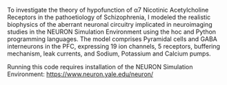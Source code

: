 To investigate the theory of hypofunction of α7 Nicotinic Acetylcholine Receptors in the pathoetiology of Schizophrenia, I modeled the realistic biophysics of the 
aberrant neuronal circuitry implicated in neuroimaging studies in the NEURON Simulation Environment using the hoc and Python programming languages. The model comprises 
Pyramidal cells and GABA interneurons in the PFC, expressing 19 ion channels, 5 receptors, buffering mechanism, leak currents, and Sodium, Potassium and Calcium pumps. 

Running this code requires installation of the NEURON Simulation Environment: https://www.neuron.yale.edu/neuron/


